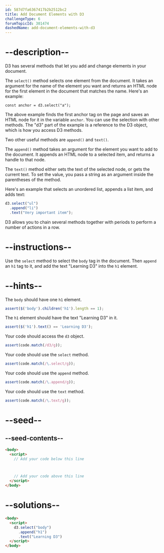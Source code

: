 ```yaml
---
id: 587d7fa6367417b2b2512bc2
title: Add Document Elements with D3
challengeType: 6
forumTopicId: 301474
dashedName: add-document-elements-with-d3
---
```


# --description--

D3 has several methods that let you add and change elements in your document.

The `select()` method selects one element from the document. It takes an argument for the name of the element you want and returns an HTML node for the first element in the document that matches the name. Here's an example:

`const anchor = d3.select("a");`

The above example finds the first anchor tag on the page and saves an HTML node for it in the variable `anchor`. You can use the selection with other methods. The "d3" part of the example is a reference to the D3 object, which is how you access D3 methods.

Two other useful methods are `append()` and `text()`.

The `append()` method takes an argument for the element you want to add to the document. It appends an HTML node to a selected item, and returns a handle to that node.

The `text()` method either sets the text of the selected node, or gets the current text. To set the value, you pass a string as an argument inside the parentheses of the method.

Here's an example that selects an unordered list, appends a list item, and adds text:

```js
d3.select("ul")
  .append("li")
  .text("Very important item");
```

D3 allows you to chain several methods together with periods to perform a number of actions in a row.

# --instructions--

Use the `select` method to select the `body` tag in the document. Then `append` an `h1` tag to it, and add the text "Learning D3" into the `h1` element.

# --hints--

The `body` should have one `h1` element.

```js
assert($('body').children('h1').length == 1);
```

The `h1` element should have the text "Learning D3" in it.

```js
assert($('h1').text() == 'Learning D3');
```

Your code should access the `d3` object.

```js
assert(code.match(/d3/g));
```

Your code should use the `select` method.

```js
assert(code.match(/\.select/g));
```

Your code should use the `append` method.

```js
assert(code.match(/\.append/g));
```

Your code should use the `text` method.

```js
assert(code.match(/\.text/g));
```

# --seed--

## --seed-contents--

```html
<body>
  <script>
    // Add your code below this line



    // Add your code above this line
  </script>
</body>
```

# --solutions--

```html
<body>
  <script>
    d3.select("body")
      .append("h1")
      .text("Learning D3")
  </script>
</body>
```